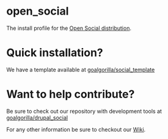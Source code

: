 # open_social
The install profile for the <a target="_blank" href="http://www.drupal.org/project/social">Open Social distribution</a>.

# Quick installation?
We have a template available at <a target="_blank" href="https://github.com/goalgorilla/social_template/">goalgorilla/social_template</a>

# Want to help contribute?
Be sure to check out our repository with development tools at <a target="_blank" href="https://github.com/goalgorilla/drupal_social/">goalgorilla/drupal_social</a>


For any other information be sure to checkout our <a target="_blank" href="https://github.com/goalgorilla/drupal_social/wiki">Wiki</a>.
